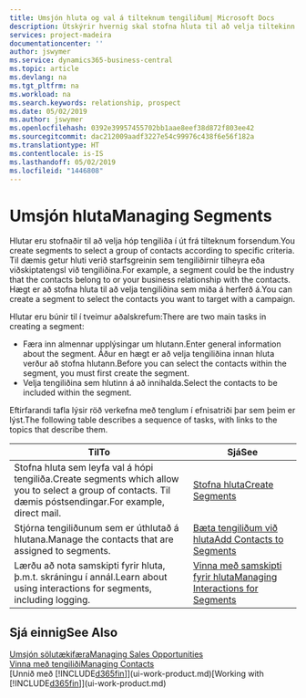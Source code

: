 ```yaml
---
title: Umsjón hluta og val á tilteknum tengiliðum| Microsoft Docs
description: Útskýrir hvernig skal stofna hluta til að velja tiltekinn hóp tengiliða út frá sérstökum forsendum, t.d. tengiliðir sem tilheyra tilteknum iðnaði sem þú vilt ná sambandi við.
services: project-madeira
documentationcenter: ''
author: jswymer
ms.service: dynamics365-business-central
ms.topic: article
ms.devlang: na
ms.tgt_pltfrm: na
ms.workload: na
ms.search.keywords: relationship, prospect
ms.date: 05/02/2019
ms.author: jswymer
ms.openlocfilehash: 0392e39957455702bb1aae8eef38d872f803ee42
ms.sourcegitcommit: dac212009aadf3227e54c99976c438f6e56f182a
ms.translationtype: HT
ms.contentlocale: is-IS
ms.lasthandoff: 05/02/2019
ms.locfileid: "1446808"
---
```

# <a name="managing-segments"></a><span data-ttu-id="075e4-103">Umsjón hluta</span><span class="sxs-lookup"><span data-stu-id="075e4-103">Managing Segments</span></span>
<span data-ttu-id="075e4-104">Hlutar eru stofnaðir til að velja hóp tengiliða í út frá tilteknum forsendum.</span><span class="sxs-lookup"><span data-stu-id="075e4-104">You create segments to select a group of contacts according to specific criteria.</span></span> <span data-ttu-id="075e4-105">Til dæmis getur hluti verið starfsgreinin sem tengiliðirnir tilheyra eða viðskiptatengsl við tengiliðina.</span><span class="sxs-lookup"><span data-stu-id="075e4-105">For example, a segment could be the industry that the contacts belong to or your business relationship with the contacts.</span></span> <span data-ttu-id="075e4-106">Hægt er að stofna hluta til að velja tengiliðina sem miða á herferð á.</span><span class="sxs-lookup"><span data-stu-id="075e4-106">You can create a segment to select the contacts you want to target with a campaign.</span></span>

<span data-ttu-id="075e4-107">Hlutar eru búnir til í tveimur aðalskrefum:</span><span class="sxs-lookup"><span data-stu-id="075e4-107">There are two main tasks in creating a segment:</span></span>

* <span data-ttu-id="075e4-108">Færa inn almennar upplýsingar um hlutann.</span><span class="sxs-lookup"><span data-stu-id="075e4-108">Enter general information about the segment.</span></span> <span data-ttu-id="075e4-109">Áður en hægt er að velja tengiliðina innan hluta verður að stofna hlutann.</span><span class="sxs-lookup"><span data-stu-id="075e4-109">Before you can select the contacts within the segment, you must first create the segment.</span></span>
* <span data-ttu-id="075e4-110">Velja tengiliðina sem hlutinn á að innihalda.</span><span class="sxs-lookup"><span data-stu-id="075e4-110">Select the contacts to be included within the segment.</span></span>

<span data-ttu-id="075e4-111">Eftirfarandi tafla lýsir röð verkefna með tenglum í efnisatriði þar sem þeim er lýst.</span><span class="sxs-lookup"><span data-stu-id="075e4-111">The following table describes a sequence of tasks, with links to the topics that describe them.</span></span>

| <span data-ttu-id="075e4-112">Til</span><span class="sxs-lookup"><span data-stu-id="075e4-112">To</span></span> | <span data-ttu-id="075e4-113">Sjá</span><span class="sxs-lookup"><span data-stu-id="075e4-113">See</span></span> |
| --- | --- |
| <span data-ttu-id="075e4-114">Stofna hluta sem leyfa val á hópi tengiliða.</span><span class="sxs-lookup"><span data-stu-id="075e4-114">Create segments which allow you to select a group of contacts.</span></span> <span data-ttu-id="075e4-115">Til dæmis póstsendingar.</span><span class="sxs-lookup"><span data-stu-id="075e4-115">For example, direct mail.</span></span> |[<span data-ttu-id="075e4-116">Stofna hluta</span><span class="sxs-lookup"><span data-stu-id="075e4-116">Create Segments</span></span>](marketing-how-create-segment.md) |
| <span data-ttu-id="075e4-117">Stjórna tengiliðunum sem er úthlutað á hlutana.</span><span class="sxs-lookup"><span data-stu-id="075e4-117">Manage the contacts that are assigned to segments.</span></span> |[<span data-ttu-id="075e4-118">Bæta tengiliðum við hluta</span><span class="sxs-lookup"><span data-stu-id="075e4-118">Add Contacts to Segments</span></span>](marketing-add-contact-segment.md) |
| <span data-ttu-id="075e4-119">Lærðu að nota samskipti fyrir hluta, þ.m.t. skráningu í annál.</span><span class="sxs-lookup"><span data-stu-id="075e4-119">Learn about using interactions for segments, including logging.</span></span> |[<span data-ttu-id="075e4-120">Vinna með samskipti fyrir hluta</span><span class="sxs-lookup"><span data-stu-id="075e4-120">Managing Interactions for Segments</span></span>](marketing-interaction-segments.md) |

## <a name="see-also"></a><span data-ttu-id="075e4-121">Sjá einnig</span><span class="sxs-lookup"><span data-stu-id="075e4-121">See Also</span></span>
[<span data-ttu-id="075e4-122">Umsjón sölutækifæra</span><span class="sxs-lookup"><span data-stu-id="075e4-122">Managing Sales Opportunities</span></span>](marketing-manage-sales-opportunities.md)  
[<span data-ttu-id="075e4-123">Vinna með tengiliði</span><span class="sxs-lookup"><span data-stu-id="075e4-123">Managing Contacts</span></span>](marketing-contacts.md)  
<span data-ttu-id="075e4-124">[Unnið með [!INCLUDE[d365fin](includes/d365fin_md.md)]](ui-work-product.md)</span><span class="sxs-lookup"><span data-stu-id="075e4-124">[Working with [!INCLUDE[d365fin](includes/d365fin_md.md)]](ui-work-product.md)</span></span>
